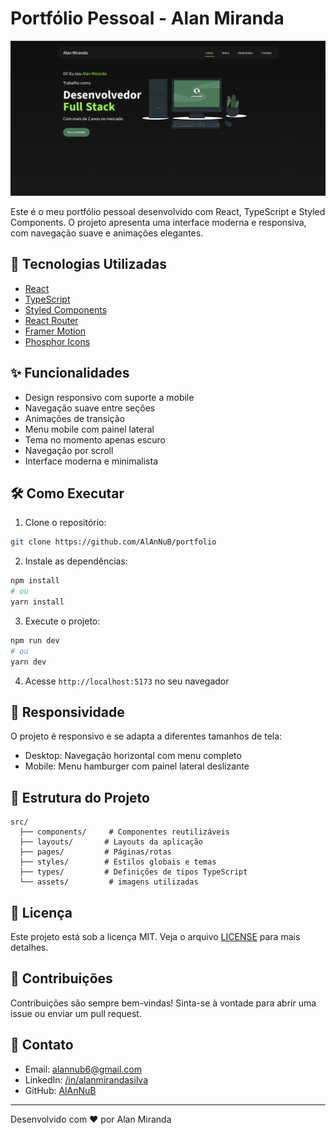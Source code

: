 # Portfólio Pessoal - Alan Miranda

![Portfolio Preview](/public/preview.png)

Este é o meu portfólio pessoal desenvolvido com React, TypeScript e Styled Components. O projeto apresenta uma interface moderna e responsiva, com navegação suave e animações elegantes.

## 🚀 Tecnologias Utilizadas

- [React](https://reactjs.org/)
- [TypeScript](https://www.typescriptlang.org/)
- [Styled Components](https://styled-components.com/)
- [React Router](https://reactrouter.com/)
- [Framer Motion](https://www.framer.com/motion/)
- [Phosphor Icons](https://phosphoricons.com/)

## ✨ Funcionalidades

- Design responsivo com suporte a mobile
- Navegação suave entre seções
- Animações de transição
- Menu mobile com painel lateral
- Tema no momento apenas escuro
- Navegação por scroll
- Interface moderna e minimalista

## 🛠️ Como Executar

1. Clone o repositório:
```bash
git clone https://github.com/AlAnNuB/portfolio
```

2. Instale as dependências:
```bash
npm install
# ou
yarn install
```

3. Execute o projeto:
```bash
npm run dev
# ou
yarn dev
```

4. Acesse `http://localhost:5173` no seu navegador

## 📱 Responsividade

O projeto é responsivo e se adapta a diferentes tamanhos de tela:

- Desktop: Navegação horizontal com menu completo
- Mobile: Menu hamburger com painel lateral deslizante

## 🎨 Estrutura do Projeto

```
src/
  ├── components/     # Componentes reutilizáveis
  ├── layouts/       # Layouts da aplicação
  ├── pages/         # Páginas/rotas
  ├── styles/        # Estilos globais e temas
  ├── types/         # Definições de tipos TypeScript
  └── assets/         # imagens utilizadas
```

## 📄 Licença

Este projeto está sob a licença MIT. Veja o arquivo [LICENSE](LICENSE) para mais detalhes.

## 🤝 Contribuições

Contribuições são sempre bem-vindas! Sinta-se à vontade para abrir uma issue ou enviar um pull request.

## 📧 Contato

- Email: alannub6@gmail.com
- LinkedIn: [/in/alanmirandasilva](https://www.linkedin.com/in/alanmirandasilva/)
- GitHub: [AlAnNuB](https://github.com/AlAnNuB)

---

Desenvolvido com ❤️ por Alan Miranda
